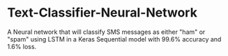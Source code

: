 # Text-Classifier-Neural-Network
A Neural network that will classify SMS messages as either "ham" or "spam" using LSTM in a Keras Sequential model with 99.6% accuracy and 1.6% loss.
